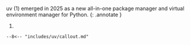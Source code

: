 uv (1) emerged in 2025 as a new all-in-one package manager and virtual environment manager for Python.
{: .annotate }

1.  

    --8<-- "includes/uv/callout.md"

